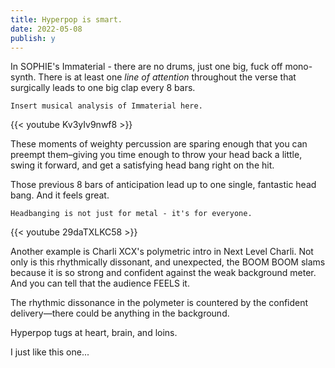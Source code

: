 ```yaml
---
title: Hyperpop is smart.
date: 2022-05-08
publish: y
---
```


In SOPHIE's Immaterial - there are no drums, just one big, fuck off mono-synth.  There is at least one *line of attention* throughout the verse that surgically leads to one big clap every 8 bars. 

~~~
Insert musical analysis of Immaterial here.
~~~

{{< youtube Kv3yIv9nwf8 >}}

These moments of weighty percussion  are sparing enough that you can preempt them–giving you time enough to throw your head back a little, swing it forward, and get a satisfying head bang right on the hit.  

Those previous 8 bars of anticipation lead up to one single, fantastic head bang.  And it feels great.  

~~~
Headbanging is not just for metal - it's for everyone.
~~~

{{< youtube 29daTXLKC58 >}}

Another example is Charli XCX's polymetric intro in Next Level Charli.  Not only is this rhythmically dissonant, and unexpected, the BOOM BOOM slams because it is so strong and confident against the weak background meter.  And you can tell that the audience FEELS it.  

The rhythmic dissonance in the polymeter is countered by the confident delivery—there could be anything in the background.  

Hyperpop tugs at heart, brain, and loins.

I just like this one...
[](https://www.youtube.com/watch?v=WAo8X-rIt8k)